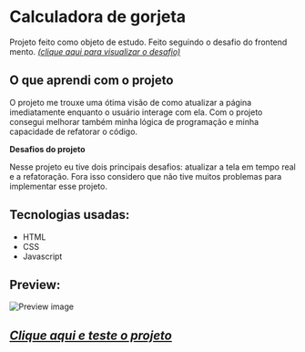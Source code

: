# Calculadora de gorjeta

Projeto feito como objeto de estudo. Feito seguindo o desafio do frontend mento. _[(clique aqui para visualizar o desafio)](https://www.frontendmentor.io/challenges/tip-calculator-app-ugJNGbJUX)_

## **O que aprendi com o projeto**

O projeto me trouxe uma ótima visão de como atualizar a página imediatamente enquanto o usuário interage com ela. Com o projeto consegui melhorar também minha lógica de programação e minha capacidade de refatorar o código.

**Desafios do projeto**

Nesse projeto eu tive dois principais desafios: atualizar a tela em tempo real e a refatoração. Fora isso considero que não tive muitos problemas para implementar esse projeto.

## **Tecnologias usadas:**

- HTML
- CSS
- Javascript

## **Preview:**

![Preview image](./images/desktop-preview.jpg)

## **_[Clique aqui e teste o projeto](tip-calculator-l-wendell.vercel.app)_**
